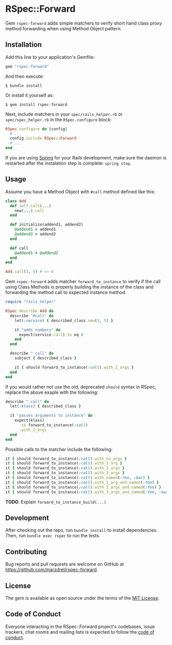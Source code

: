 # RSpec::Forward

Gem `rspec-forward` adds simple matchers to verify short hand class proxy
method forwarding when using Method Object pattern.

## Installation

Add this line to your application's Gemfile:

```ruby
gem "rspec-forward"
```

And then execute:

    $ bundle install

Or install it yourself as:

    $ gem install rspec-forward


Next, include matchers in your `spec/rails_helper.rb` or `spec/spec_helper.rb` in the
`RSpec.configure` block:

```ruby
RSpec.configure do |config|
  # ...
  config.include RSpec::Forward
  # ...
end
```

If you are using [Spring](https://github.com/rails/spring) for your Rails
development, make sure the daemon is restarted after the instalation step is
complete: `spring stop`.

## Usage

Assume you have a Method Object with `#call` method defined like this:

```ruby
class Add
  def self.call(...)
    new(...).call
  end

  def initialize(addend1, addend2)
    @addend1 = addend1
    @addend2 = addend2
  end

  def call
    @addend1 + @addend2
  end
end

Add.call(3, 5) # => 8
```

Gem `rspec-forward` adds matcher `forward_to_instance` to verify if the
call using Class Methods is properly building the instance of the class and
forwarding the method call to expected instance method.

```ruby
require "rails_helper"

RSpec.describe Add do
  describe "#call" do
    let(:service) { described_class.new(3, 5) }

    it "adds numbers" do
      expect(service.call).to eq 8
    end
  end

  describe ".call" do
    subject { described_class }

    it { should forward_to_instance(:call).with_2_args }
  end
end
```

If you would rather not use the old, deprecated
`should` syntax in RSpec, replace the above exaple with the following:

```ruby
describe ".call" do
  let(:klass) { described_class }

  it "passes arguments to instance" do
    expect(klass)
      .to forward_to_instance(:call)
      .with_2_args
  end
end
```

Possible calls to the matcher include the following:

```ruby
it { should forward_to_instance(:call).with_no_args }
it { should forward_to_instance(:call).with_1_arg }
it { should forward_to_instance(:call).with_2_args }
it { should forward_to_instance(:call).with_3_args }
it { should forward_to_instance(:call).with_named(:foo, :bar) }
it { should forward_to_instance(:call).with_1_arg_and_named(:foo) }
it { should forward_to_instance(:call).with_2_args_and_named(:foo) }
it { should forward_to_instance(:call).with_3_args_and_named(:foo, :bar) }
```

**TODO**: Explain `forward_to_instance_build(...)`

## Development

After checking out the repo, run `bundle install` to install dependencies. Then, run
`bundle exec rspec` to run the tests.

## Contributing

Bug reports and pull requests are welcome on GitHub at
https://github.com/marzdrel/rspec-forward.

## License

The gem is available as open source under the terms of the [MIT License](https://opensource.org/licenses/MIT).

## Code of Conduct

Everyone interacting in the RSpec::Forward project's codebases, issue
trackers, chat rooms and mailing lists is expected to follow the [code of
conduct](https://github.com/marzdrel/rspec-forward/blob/master/CODE_OF_CONDUCT.md).
